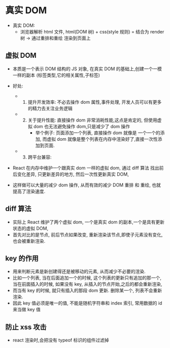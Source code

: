 # 真实 DOM

-   真实 DOM:
    -   浏览器解析 html 文件, html(DOM 树) + css(style 规则) = 结合为 render 树 -> 通过重排和重绘 渲染到页面上

## 虚拟 DOM

-   本质是一个表示 DOM 结构的 JS 对象, 在真实 DOM 的基础上,创建一个一模一样的副本 (标签类型,它的相关属性,子标签)
-   好处:

    -   1. 提升开发效率: 不必去操作 dom 属性,事件处理, 开发人员可以有更多的精力去关注业务逻辑
    -   2. 关于提升性能: 直接操作 dom 非常消耗性能,这点是肯定的, 但使用虚拟 dom 也无法避免操作 dom,只是减少了 dom 操作
            - 举个例子: 页面添加一个列表, 直接操作 dom 就像是 一个一个的添加, 而虚拟 dom 就像是整个列表在内存中渲染好了,直接一次性添加到页面.
    -   3. 跨平台兼容:

-   React 在内存中维护一个跟真实 dom 一样的虚拟 dom, 通过 diff 算法 找出前后变化差异, 只更新差异的地方, 然后一次性更新真实 DOM,
-   这样做可以大量的减少 dom 操作, 从而有效的减少 DOM 重排 和 重绘, 也就提高了渲染速度.

## diff 算法

-   实际上 React 维护了两个虚拟 dom, 一个是真实 dom 的副本,一个是具有更新状态的虚拟 DOM,
-   首先对比的是节点, 前后节点如果改变, 重新渲染该节点,即使子元素没有变化,也会被重新渲染.

## key 的作用

-   用来判断元素是新创建得还是被移动的元素, 从而减少不必要的渲染.
-   比如一个列表, 当在后面追加一个的时候, 这个列表的更新只有追加的那一个, 当在前面插入的时候, 如果没有 key, 从插入的节点开始,之后的都会重新渲染,
-   而当有 key 的时候, 就只有插入的那段 dom 更新. 删除某一个, 列表不会重新渲染.
-   因此 key 值必须是唯一的值, 不能是随机字符串和 index 索引, 常用数据的 id 来当做 key 值

## 防止 xss 攻击

-   react 渲染时,会把没有 typeof 标识的组件过滤掉
